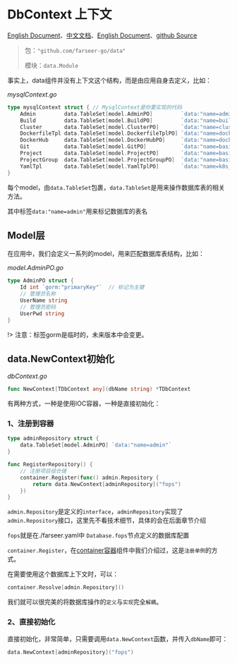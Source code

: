 # DbContext 上下文
[English Document](https://farseer-go.gitee.io/en-us/)、[中文文档](https://farseer-go.gitee.io/)、[English Document](https://farseer-go.github.io/doc/en-us/)、[github Source](https://github.com/farseer-go/data)

> 包：`"github.com/farseer-go/data"`
>
> 模块：`data.Module`

事实上，data组件并没有上下文这个结构，而是由应用自身去定义，比如：

_mysqlContext.go_
```go
type mysqlContext struct { // MysqlContext是你要实现的代码
	Admin         data.TableSet[model.AdminPO]         `data:"name=admin"` // data.name 表名
	Build         data.TableSet[model.BuildPO]         `data:"name=build"`
	Cluster       data.TableSet[model.ClusterPO]       `data:"name=cluster"`
	DockerfileTpl data.TableSet[model.DockerfileTplPO] `data:"name=dockerfile_tpl"`
	DockerHub     data.TableSet[model.DockerHubPO]     `data:"name=docker_hub"`
	Git           data.TableSet[model.GitPO]           `data:"name=basic_git"`
	Project       data.TableSet[model.ProjectPO]       `data:"name=basic_project"`
	ProjectGroup  data.TableSet[model.ProjectGroupPO]  `data:"name=basic_project_group"`
	YamlTpl       data.TableSet[model.YamlTplPO]       `data:"name=k8s_yaml_tpl"`
}
```
每个model，由`data.TableSet`包裹，`data.TableSet`是用来操作数据库表的相关方法。

其中标签``data:"name=admin"``用来标记数据库的表名


## Model层
在应用中，我们会定义一系列的model，用来匹配数据库表结构，比如：

_model.AdminPO.go_
```go
type AdminPO struct {
    Id int `gorm:"primaryKey"`  // 标记为主键
    // 管理员名称
    UserName string
    // 管理员密码
    UserPwd string
}
```

!> 注意：标签gorm是临时的，未来版本中会变更。

## data.NewContext初始化

_dbContext.go_
```go
func NewContext[TDbContext any](dbName string) *TDbContext
```
有两种方式，一种是使用IOC容器，一种是直接初始化：

### 1、注册到容器
```go
type adminRepository struct {
    data.TableSet[model.AdminPO] `data:"name=admin"`
}

func RegisterRepository() {
    // 注册项目组仓储
    container.Register(func() admin.Repository {
        return data.NewContext[adminRepository]("fops")
    })
}
```

`admin.Repository`是定义的`interface`，`adminRepository`实现了`admin.Repository`接口，这里先不看技术细节，具体的会在后面章节介绍

`fops`就是在./farseer.yaml中 `Database.fops`节点定义的数据库配置

`container.Register`，在[container容器](/basic/container.md?id=注册单例)组件中我们介绍过，这是`注册单例`的方式。

在需要使用这个数据库上下文时，可以：
```go
container.Resolve[admin.Repository]()
```

我们就可以很完美的将数据库操作的`定义`与`实现`完全`解耦`。

### 2、直接初始化
直接初始化，非常简单，只需要调用`data.NewContext`函数，并传入`dbName`即可：
```go
data.NewContext[adminRepository]("fops")
```